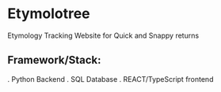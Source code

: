 # Etymolotree
Etymology Tracking Website for Quick and Snappy returns

## Framework/Stack:
. Python Backend
. SQL Database
. REACT/TypeScript frontend

